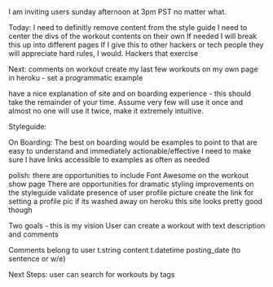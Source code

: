
I am inviting users sunday afternoon at 3pm PST no matter what. 

Today: 
I need to definitly remove content from the style guide
I need to center the divs of the workout contents on their own
If needed I will break this up into different pages
If I give this to other hackers or tech people they will appreciate hard rules, I would.
Hackers that exercise 


Next:
comments on workout
create my last few workouts on my own page in heroku - set a programmatic example

have a nice explanation of site and on boarding experience - this should take the remainder of your time. Assume very few will use it once and almost no one will use it twice, make it extremely intuitive. 

Styleguide: 


On Boarding:
The best on boarding would be examples to point to that are easy to understand and immediately actionable/effective
I need to make sure I have links accessible to examples as often as needed

polish:
there are opportunities to include Font Awesome on the workout show page
There are opportunities for dramatic styling improvements on the styleguide
validate presence of user profile picture
create the link for setting a profile pic if its washed away on heroku
this site looks pretty good though

Two goals - this is my vision
User can create a workout with text description and comments

Comments belong to user
t.string content
t.datetime posting_date (to sentence or w/e)

Next Steps:
user can search for workouts by tags 
